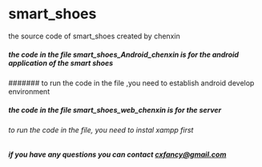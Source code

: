 # smart_shoes
the source code of smart_shoes created by chenxin

##### the code in the file smart_shoes_Android_chenxin is for the android application of the smart shoes
####### to run the code in the file ,you need to establish android develop environment
##### the code in the file smart_shoes_web_chenxin is for the server 
###### to run the code in the file, you need to instal xampp first

##### if you have any questions you can contact cxfancy@gmail.com
